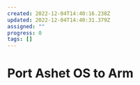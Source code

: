 ```yaml
---
created: 2022-12-04T14:40:16.238Z
updated: 2022-12-04T14:40:31.379Z
assigned: ""
progress: 0
tags: []
---
```


# Port Ashet OS to Arm

